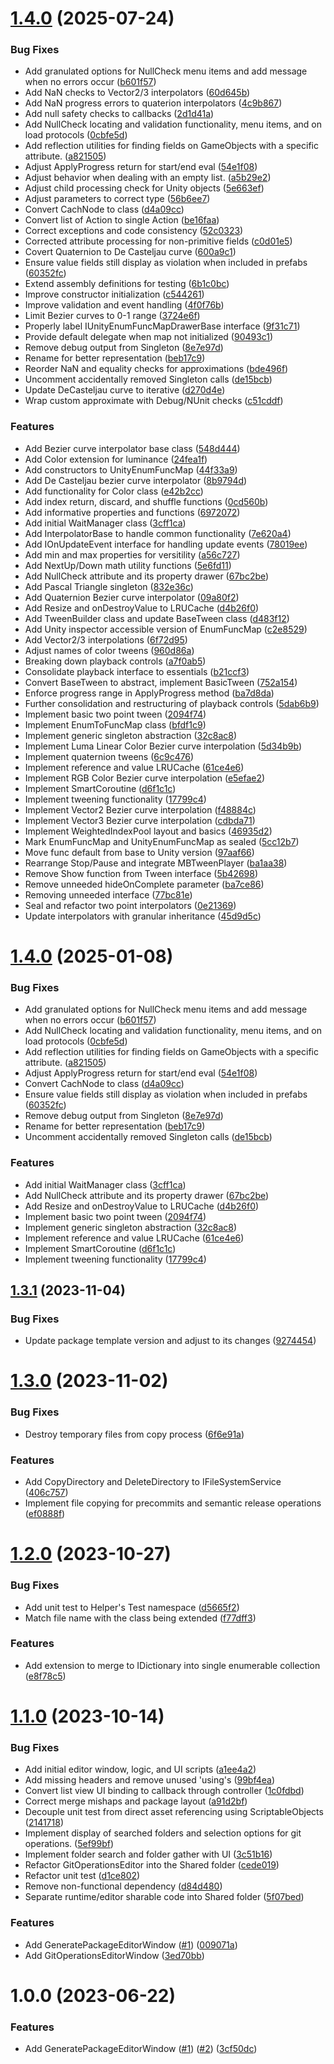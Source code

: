 # [1.4.0](https://github.com/alchemicalflux/com.alchemicalflux.utilities/compare/v1.3.1...v1.4.0) (2025-07-24)


### Bug Fixes

* Add granulated options for NullCheck menu items and add message when no errors occur ([b601f57](https://github.com/alchemicalflux/com.alchemicalflux.utilities/commit/b601f57e950beae59c5f0efdae41b868871ff42a))
* Add NaN checks to Vector2/3 interpolators ([60d645b](https://github.com/alchemicalflux/com.alchemicalflux.utilities/commit/60d645b7fd394ac58955ba2366d2d9b1fd322a41))
* Add NaN progress errors to quaterion interpolators ([4c9b867](https://github.com/alchemicalflux/com.alchemicalflux.utilities/commit/4c9b86718cfdf98686f17afb610db93c8b4c2c59))
* Add null safety checks to callbacks ([2d1d41a](https://github.com/alchemicalflux/com.alchemicalflux.utilities/commit/2d1d41a965c681b20d1ab41df78b622e9d4b52bd))
* Add NullCheck locating and validation functionality, menu items, and on load protocols ([0cbfe5d](https://github.com/alchemicalflux/com.alchemicalflux.utilities/commit/0cbfe5d610ff7da1d2c28d90ae3df952336ece81))
* Add reflection utilities for finding fields on GameObjects with a specific attribute. ([a821505](https://github.com/alchemicalflux/com.alchemicalflux.utilities/commit/a8215056caf4e315152bacb5ce5efe9e503a73d8))
* Adjust ApplyProgress return for start/end eval ([54e1f08](https://github.com/alchemicalflux/com.alchemicalflux.utilities/commit/54e1f08b6168bb93d49b5df84fec1f9ede5322ff))
* Adjust behavior when dealing with an empty list. ([a5b29e2](https://github.com/alchemicalflux/com.alchemicalflux.utilities/commit/a5b29e20f95475cdde8beeffa6ee3017a33df328))
* Adjust child processing check for Unity objects ([5e663ef](https://github.com/alchemicalflux/com.alchemicalflux.utilities/commit/5e663ef0f482631bd2bcbb7be767005f35f885a4))
* Adjust parameters to correct type ([56b6ee7](https://github.com/alchemicalflux/com.alchemicalflux.utilities/commit/56b6ee71fc6c6c3b2db55228367dd0d30d0eac03))
* Convert CachNode to class ([d4a09cc](https://github.com/alchemicalflux/com.alchemicalflux.utilities/commit/d4a09ccbcd7f2d600ae9909c8fb70f0e83f2b7c9))
* Convert list of Action to single Action ([be16faa](https://github.com/alchemicalflux/com.alchemicalflux.utilities/commit/be16faac51e508cfbd31cfdc047ec600263d6867))
* Correct exceptions and code consistency ([52c0323](https://github.com/alchemicalflux/com.alchemicalflux.utilities/commit/52c0323ccb449b019087037595c35c062423a726))
* Corrected attribute processing for non-primitive fields ([c0d01e5](https://github.com/alchemicalflux/com.alchemicalflux.utilities/commit/c0d01e5ca1ade4b7f7c5b1049456443d89c22ea0))
* Covert Quaternion to De Casteljau curve ([600a9c1](https://github.com/alchemicalflux/com.alchemicalflux.utilities/commit/600a9c163e8138d7ae30988133bdf1b7f98ded59))
* Ensure value fields still display as violation when included in prefabs ([60352fc](https://github.com/alchemicalflux/com.alchemicalflux.utilities/commit/60352fc198ce32332802649f676fad66ea37203e))
* Extend assembly definitions for testing ([6b1c0bc](https://github.com/alchemicalflux/com.alchemicalflux.utilities/commit/6b1c0bc5cf551bafd6d9783955e252fdd5c1a024))
* Improve constructor initialization ([c544261](https://github.com/alchemicalflux/com.alchemicalflux.utilities/commit/c544261cc880c487df6c7222e76eb7fca2568e39))
* Improve validation and event handling ([4f0f76b](https://github.com/alchemicalflux/com.alchemicalflux.utilities/commit/4f0f76bed927e36355ff824b5a98797bd810299e))
* Limit Bezier curves to 0-1 range ([3724e6f](https://github.com/alchemicalflux/com.alchemicalflux.utilities/commit/3724e6f94f08c705ca6c3ab0d9d4929260b3be8f))
* Properly label IUnityEnumFuncMapDrawerBase interface ([9f31c71](https://github.com/alchemicalflux/com.alchemicalflux.utilities/commit/9f31c71e1a384ab28860cbcbd24824b2abf51ebc))
* Provide default delegate when map not initialized ([90493c1](https://github.com/alchemicalflux/com.alchemicalflux.utilities/commit/90493c1d26d571ded9635bfc26755c5ceb1693c2))
* Remove debug output from Singleton ([8e7e97d](https://github.com/alchemicalflux/com.alchemicalflux.utilities/commit/8e7e97de1082b7111f2c314054d73f594421e5bc))
* Rename for better representation ([beb17c9](https://github.com/alchemicalflux/com.alchemicalflux.utilities/commit/beb17c974bea33587a26c50e3ea3f1adcd90acf6))
* Reorder NaN and equality checks for approximations ([bde496f](https://github.com/alchemicalflux/com.alchemicalflux.utilities/commit/bde496f6fadc27107de6f1144e04244635d361c4))
* Uncomment accidentally removed Singleton calls ([de15bcb](https://github.com/alchemicalflux/com.alchemicalflux.utilities/commit/de15bcb867329acfb8ff008aba6bd9331372df5a))
* Update DeCasteljau curve to iterative ([d270d4e](https://github.com/alchemicalflux/com.alchemicalflux.utilities/commit/d270d4ec41577874f13f4f8d03b01f3bc11d8153))
* Wrap custom approximate with Debug/NUnit checks ([c51cddf](https://github.com/alchemicalflux/com.alchemicalflux.utilities/commit/c51cddf562cf52b8f4d23e4e4e9e72e67d7d551f))


### Features

* Add Bezier curve interpolator base class ([548d444](https://github.com/alchemicalflux/com.alchemicalflux.utilities/commit/548d4449e7eb0c1c85f207ab55eaacbf11e8c180))
* Add Color extension for luminance ([24fea1f](https://github.com/alchemicalflux/com.alchemicalflux.utilities/commit/24fea1f6050c33991b93f49e042cc336e142ae89))
* Add constructors to UnityEnumFuncMap ([44f33a9](https://github.com/alchemicalflux/com.alchemicalflux.utilities/commit/44f33a99932d6f4a220baba538a12af5426b3f57))
* Add De Casteljau bezier curve interpolator ([8b9794d](https://github.com/alchemicalflux/com.alchemicalflux.utilities/commit/8b9794de36f6795f02bbfd35baa00c60c8ab8ed8))
* Add functionality for Color class ([e42b2cc](https://github.com/alchemicalflux/com.alchemicalflux.utilities/commit/e42b2cc2d4686257a73572adbfe74e848476dab7))
* Add index return, discard, and shuffle functions ([0cd560b](https://github.com/alchemicalflux/com.alchemicalflux.utilities/commit/0cd560b741d098ee466391cb87b0c391c7938580))
* Add informative properties and functions ([6972072](https://github.com/alchemicalflux/com.alchemicalflux.utilities/commit/6972072f33e12f1321e4a5db6cd863f4d786d5c5))
* Add initial WaitManager class ([3cff1ca](https://github.com/alchemicalflux/com.alchemicalflux.utilities/commit/3cff1caead5c16fd062f19ab4129f2f21dc63825))
* Add InterpolatorBase to handle common functionality ([7e620a4](https://github.com/alchemicalflux/com.alchemicalflux.utilities/commit/7e620a4c2576a5d1aaf5b15e41d105c3ad25ddce))
* Add IOnUpdateEvent interface for handling update events ([78019ee](https://github.com/alchemicalflux/com.alchemicalflux.utilities/commit/78019eefb3582f769db0b65a68a8319e91cd987f))
* Add min and max properties for versitility ([a56c727](https://github.com/alchemicalflux/com.alchemicalflux.utilities/commit/a56c727a4f65e9b0527c44945cd2f2cde55282a6))
* Add NextUp/Down math utility functions ([5e6fd11](https://github.com/alchemicalflux/com.alchemicalflux.utilities/commit/5e6fd11f7d9da0aa8d19d335c114f92edf9ad1b9))
* Add NullCheck attribute and its property drawer ([67bc2be](https://github.com/alchemicalflux/com.alchemicalflux.utilities/commit/67bc2be4421390ca015f83b0842135109e678298))
* Add Pascal Triangle singleton ([832e36c](https://github.com/alchemicalflux/com.alchemicalflux.utilities/commit/832e36c948cf82325ebb0b8460a5b278fef5dc01))
* Add Quaternion Bezier curve interpolator ([09a80f2](https://github.com/alchemicalflux/com.alchemicalflux.utilities/commit/09a80f239967abffed7a3c88c1d37c2f0bd44725))
* Add Resize and onDestroyValue to LRUCache ([d4b26f0](https://github.com/alchemicalflux/com.alchemicalflux.utilities/commit/d4b26f0191e6004499976c1632d5db9303e7f86a))
* Add TweenBuilder class and update BaseTween class ([d483f12](https://github.com/alchemicalflux/com.alchemicalflux.utilities/commit/d483f126486b2b825c7b6b45f38b5689d3125919))
* Add Unity inspector accessible version of EnumFuncMap ([c2e8529](https://github.com/alchemicalflux/com.alchemicalflux.utilities/commit/c2e8529aae9805a11644a97faba9449bdb95809a))
* Add Vector2/3 interpolations ([6f72d95](https://github.com/alchemicalflux/com.alchemicalflux.utilities/commit/6f72d95fe72d38c8bb08c684e7109ec78e19f53f))
* Adjust names of color tweens ([960d86a](https://github.com/alchemicalflux/com.alchemicalflux.utilities/commit/960d86a723c401b96aa93e1aada99b96a31d30b5))
* Breaking down playback controls ([a7f0ab5](https://github.com/alchemicalflux/com.alchemicalflux.utilities/commit/a7f0ab5c1eea2c5c3dc3722292c4ea957dc49c0f))
* Consolidate playback interface to essentials ([b21ccf3](https://github.com/alchemicalflux/com.alchemicalflux.utilities/commit/b21ccf37a3956847e72c0d87cbee3b377bc070f7))
* Convert BaseTween to abstract, implement BasicTween ([752a154](https://github.com/alchemicalflux/com.alchemicalflux.utilities/commit/752a1541d869a1c2c85e8116a604832282fd484f))
* Enforce progress range in ApplyProgress method ([ba7d8da](https://github.com/alchemicalflux/com.alchemicalflux.utilities/commit/ba7d8da701e8adef58bbec7044e9095bd680a75e))
* Further consolidation and restructuring of playback controls ([5dab6b9](https://github.com/alchemicalflux/com.alchemicalflux.utilities/commit/5dab6b93afe99718c3e43480d8d86ecd5963d6c0))
* Implement basic two point tween ([2094f74](https://github.com/alchemicalflux/com.alchemicalflux.utilities/commit/2094f74f17b517684ba76ce4801f884735dfb874))
* Implement EnumToFuncMap class ([bfdf1c9](https://github.com/alchemicalflux/com.alchemicalflux.utilities/commit/bfdf1c96d4a154f8e4056e1f2bd0d67a7ed96d13))
* Implement generic singleton abstraction ([32c8ac8](https://github.com/alchemicalflux/com.alchemicalflux.utilities/commit/32c8ac880c7fdae7c546eeabb6d02f753b1c109f))
* Implement Luma Linear Color Bezier curve interpolation ([5d34b9b](https://github.com/alchemicalflux/com.alchemicalflux.utilities/commit/5d34b9bc01b23c5370580e906adc6bbe2c1608e0))
* Implement quaternion tweens ([6c9c476](https://github.com/alchemicalflux/com.alchemicalflux.utilities/commit/6c9c476a2011e11b97386c09fd1ca3e9d5f75418))
* Implement reference and value LRUCache ([61ce4e6](https://github.com/alchemicalflux/com.alchemicalflux.utilities/commit/61ce4e6a5779ed1619f8920f266b9a050ce3a0ea))
* Implement RGB Color Bezier curve interpolation ([e5efae2](https://github.com/alchemicalflux/com.alchemicalflux.utilities/commit/e5efae232838126bbf1f18b29de329a663e03621))
* Implement SmartCoroutine ([d6f1c1c](https://github.com/alchemicalflux/com.alchemicalflux.utilities/commit/d6f1c1c40bf5fac4ed3c132272292dd866b343bb))
* Implement tweening functionality ([17799c4](https://github.com/alchemicalflux/com.alchemicalflux.utilities/commit/17799c44ba873dcb9ced7dad5d74640403e4b4da))
* Implement Vector2 Bezier curve interpolation ([f48884c](https://github.com/alchemicalflux/com.alchemicalflux.utilities/commit/f48884cedf30c29798af7a07bcfeef2a5e0d52fd))
* Implement Vector3 Bezier curve interpolation ([cdbda71](https://github.com/alchemicalflux/com.alchemicalflux.utilities/commit/cdbda7188204586009787c5bbd1041dba45b2eba))
* Implement WeightedIndexPool layout and basics ([46935d2](https://github.com/alchemicalflux/com.alchemicalflux.utilities/commit/46935d21f1542877c57800ce46db6d712aaafe2e))
* Mark EnumFuncMap and UnityEnumFuncMap as sealed ([5cc12b7](https://github.com/alchemicalflux/com.alchemicalflux.utilities/commit/5cc12b77c28f1f712eebc74d6404676e3592d63a))
* Move func default from base to Unity version ([97aaf66](https://github.com/alchemicalflux/com.alchemicalflux.utilities/commit/97aaf665f8e40801c93fe8a88acd4f58293a6da5))
* Rearrange Stop/Pause and integrate MBTweenPlayer ([ba1aa38](https://github.com/alchemicalflux/com.alchemicalflux.utilities/commit/ba1aa3822e1ac344e6d17db711a8b23e07a8ea6b))
* Remove Show function from Tween interface ([5b42698](https://github.com/alchemicalflux/com.alchemicalflux.utilities/commit/5b42698dda932e372c5976dfe96439957780c27d))
* Remove unneeded hideOnComplete parameter ([ba7ce86](https://github.com/alchemicalflux/com.alchemicalflux.utilities/commit/ba7ce8669a748d807ba7a81a024823448eb37831))
* Removing unneeded interface ([77bc81e](https://github.com/alchemicalflux/com.alchemicalflux.utilities/commit/77bc81e1a82c59ca25c1ab875a3bd5a568f1865e))
* Seal and refactor two point interpolators ([0e21369](https://github.com/alchemicalflux/com.alchemicalflux.utilities/commit/0e2136989bc16b822f3e190ff09fd76799960326))
* Update interpolators with granular inheritance ([45d9d5c](https://github.com/alchemicalflux/com.alchemicalflux.utilities/commit/45d9d5ce652235d60f4fd58ee9cfcf7f78a34c09))

# [1.4.0](https://github.com/alchemicalflux/com.alchemicalflux.utilities/compare/v1.3.1...v1.4.0) (2025-01-08)


### Bug Fixes

* Add granulated options for NullCheck menu items and add message when no errors occur ([b601f57](https://github.com/alchemicalflux/com.alchemicalflux.utilities/commit/b601f57e950beae59c5f0efdae41b868871ff42a))
* Add NullCheck locating and validation functionality, menu items, and on load protocols ([0cbfe5d](https://github.com/alchemicalflux/com.alchemicalflux.utilities/commit/0cbfe5d610ff7da1d2c28d90ae3df952336ece81))
* Add reflection utilities for finding fields on GameObjects with a specific attribute. ([a821505](https://github.com/alchemicalflux/com.alchemicalflux.utilities/commit/a8215056caf4e315152bacb5ce5efe9e503a73d8))
* Adjust ApplyProgress return for start/end eval ([54e1f08](https://github.com/alchemicalflux/com.alchemicalflux.utilities/commit/54e1f08b6168bb93d49b5df84fec1f9ede5322ff))
* Convert CachNode to class ([d4a09cc](https://github.com/alchemicalflux/com.alchemicalflux.utilities/commit/d4a09ccbcd7f2d600ae9909c8fb70f0e83f2b7c9))
* Ensure value fields still display as violation when included in prefabs ([60352fc](https://github.com/alchemicalflux/com.alchemicalflux.utilities/commit/60352fc198ce32332802649f676fad66ea37203e))
* Remove debug output from Singleton ([8e7e97d](https://github.com/alchemicalflux/com.alchemicalflux.utilities/commit/8e7e97de1082b7111f2c314054d73f594421e5bc))
* Rename for better representation ([beb17c9](https://github.com/alchemicalflux/com.alchemicalflux.utilities/commit/beb17c974bea33587a26c50e3ea3f1adcd90acf6))
* Uncomment accidentally removed Singleton calls ([de15bcb](https://github.com/alchemicalflux/com.alchemicalflux.utilities/commit/de15bcb867329acfb8ff008aba6bd9331372df5a))


### Features

* Add initial WaitManager class ([3cff1ca](https://github.com/alchemicalflux/com.alchemicalflux.utilities/commit/3cff1caead5c16fd062f19ab4129f2f21dc63825))
* Add NullCheck attribute and its property drawer ([67bc2be](https://github.com/alchemicalflux/com.alchemicalflux.utilities/commit/67bc2be4421390ca015f83b0842135109e678298))
* Add Resize and onDestroyValue to LRUCache ([d4b26f0](https://github.com/alchemicalflux/com.alchemicalflux.utilities/commit/d4b26f0191e6004499976c1632d5db9303e7f86a))
* Implement basic two point tween ([2094f74](https://github.com/alchemicalflux/com.alchemicalflux.utilities/commit/2094f74f17b517684ba76ce4801f884735dfb874))
* Implement generic singleton abstraction ([32c8ac8](https://github.com/alchemicalflux/com.alchemicalflux.utilities/commit/32c8ac880c7fdae7c546eeabb6d02f753b1c109f))
* Implement reference and value LRUCache ([61ce4e6](https://github.com/alchemicalflux/com.alchemicalflux.utilities/commit/61ce4e6a5779ed1619f8920f266b9a050ce3a0ea))
* Implement SmartCoroutine ([d6f1c1c](https://github.com/alchemicalflux/com.alchemicalflux.utilities/commit/d6f1c1c40bf5fac4ed3c132272292dd866b343bb))
* Implement tweening functionality ([17799c4](https://github.com/alchemicalflux/com.alchemicalflux.utilities/commit/17799c44ba873dcb9ced7dad5d74640403e4b4da))

## [1.3.1](https://github.com/alchemicalflux/com.alchemicalflux.utilities/compare/v1.3.0...v1.3.1) (2023-11-04)


### Bug Fixes

* Update package template version and adjust to its changes ([9274454](https://github.com/alchemicalflux/com.alchemicalflux.utilities/commit/9274454ca12033e266b9d75c5b5ca0b2b8c6035f))

# [1.3.0](https://github.com/alchemicalflux/com.alchemicalflux.utilities/compare/v1.2.0...v1.3.0) (2023-11-02)


### Bug Fixes

* Destroy temporary files from copy process ([6f6e91a](https://github.com/alchemicalflux/com.alchemicalflux.utilities/commit/6f6e91a7ad7d845a738513e04fa3e7b373f68003))


### Features

* Add CopyDirectory and DeleteDirectory to IFileSystemService ([406c757](https://github.com/alchemicalflux/com.alchemicalflux.utilities/commit/406c757787e31417a4780f7b76437c72906bf31c))
* Implement file copying for precommits and semantic release operations ([ef0888f](https://github.com/alchemicalflux/com.alchemicalflux.utilities/commit/ef0888f433e7222ed4313eb70dc6d188899acf24))

# [1.2.0](https://github.com/alchemicalflux/com.alchemicalflux.utilities/compare/v1.1.0...v1.2.0) (2023-10-27)


### Bug Fixes

* Add unit test to Helper's Test namespace ([d5665f2](https://github.com/alchemicalflux/com.alchemicalflux.utilities/commit/d5665f26fc2df97aad54e2a3be689ad62b0d4173))
* Match file name with the class being extended ([f77dff3](https://github.com/alchemicalflux/com.alchemicalflux.utilities/commit/f77dff3a596b0a3f756033e823cf9e1c65e76e99))


### Features

* Add extension to merge to IDictionary into single enumerable collection ([e8f78c5](https://github.com/alchemicalflux/com.alchemicalflux.utilities/commit/e8f78c5124a3bd7024346cd97648149d56d7a360))

# [1.1.0](https://github.com/alchemicalflux/com.alchemicalflux.utilities/compare/v1.0.0...v1.1.0) (2023-10-14)


### Bug Fixes

* Add initial editor window, logic, and UI scripts ([a1ee4a2](https://github.com/alchemicalflux/com.alchemicalflux.utilities/commit/a1ee4a239f537c30f561a157aa29cb2fd8b90abf))
* Add missing headers and remove unused 'using's ([99bf4ea](https://github.com/alchemicalflux/com.alchemicalflux.utilities/commit/99bf4ea12ff157ec023215d46c6c426e05d9eefa))
* Convert list view UI binding to callback through controller ([1c0fdbd](https://github.com/alchemicalflux/com.alchemicalflux.utilities/commit/1c0fdbd6c5148758fbebecb674741710bbce30ad))
* Correct merge mishaps and package layout ([a91d2bf](https://github.com/alchemicalflux/com.alchemicalflux.utilities/commit/a91d2bfe451d56173786bfd84c69800ba184267c))
* Decouple unit test from direct asset referencing using ScriptableObjects ([2141718](https://github.com/alchemicalflux/com.alchemicalflux.utilities/commit/2141718950af135d85f0aa05aa52f8a1ca588296))
* Implement display of searched folders and selection options for git operations. ([5ef99bf](https://github.com/alchemicalflux/com.alchemicalflux.utilities/commit/5ef99bf099197a75bebbecc9870cb4eb7a9804ca))
* Implement folder search and folder gather with UI ([3c51b16](https://github.com/alchemicalflux/com.alchemicalflux.utilities/commit/3c51b16dfe2b59114084df98e24d87a699a550a0))
* Refactor GitOperationsEditor into the Shared folder ([cede019](https://github.com/alchemicalflux/com.alchemicalflux.utilities/commit/cede019f4e2ea8ae06d104934fdbe70842da17fe))
* Refactor unit test ([d1ce802](https://github.com/alchemicalflux/com.alchemicalflux.utilities/commit/d1ce8021dfa586ef172a700235130d4b8efff664))
* Remove non-functional dependency ([d84d480](https://github.com/alchemicalflux/com.alchemicalflux.utilities/commit/d84d480498737d9bec8ab1b75f49401060414a0a))
* Separate runtime/editor sharable code into Shared folder ([5f07bed](https://github.com/alchemicalflux/com.alchemicalflux.utilities/commit/5f07bedbd621f6f01fe07f09052e14172d8bf24c))


### Features

* Add GeneratePackageEditorWindow ([#1](https://github.com/alchemicalflux/com.alchemicalflux.utilities/issues/1)) ([009071a](https://github.com/alchemicalflux/com.alchemicalflux.utilities/commit/009071a1457299d08a881565abf1da96c5094ae3))
* Add GitOperationsEditorWindow ([3ed70bb](https://github.com/alchemicalflux/com.alchemicalflux.utilities/commit/3ed70bb77bfede178a5535a8aac483c180caf9dd))

# 1.0.0 (2023-06-22)


### Features

* Add GeneratePackageEditorWindow ([#1](https://github.com/alchemicalflux/com.alchemicalflux.utilities/issues/1)) ([#2](https://github.com/alchemicalflux/com.alchemicalflux.utilities/issues/2)) ([3cf50dc](https://github.com/alchemicalflux/com.alchemicalflux.utilities/commit/3cf50dccbd088a1b46a90b50329a3de5e3cf1b11))
